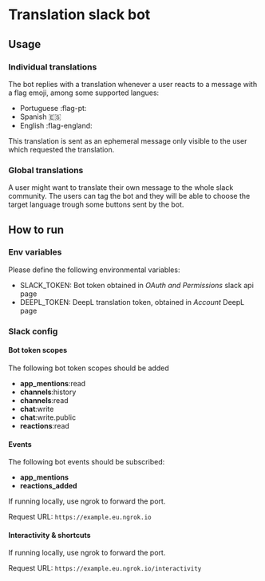 # Translation slack bot

## Usage

### Individual translations

The bot replies with a translation whenever a user reacts to a message with a flag emoji, among some supported langues:

- Portuguese :flag-pt:
- Spanish :es:
- English :flag-england:

This translation is sent as an ephemeral message only visible to the user which requested the translation.

### Global translations

A user might want to translate their own message to the whole slack community. The users can tag the bot and they will be able to choose the target language trough some buttons sent by the bot.


## How to run

### Env variables

Please define the following environmental variables:

- SLACK_TOKEN: Bot token obtained in *OAuth and Permissions* slack api page 
- DEEPL_TOKEN: DeepL translation token, obtained in *Account* DeepL page

### Slack config

#### Bot token scopes

The following bot token scopes should be added

- **app_mentions**:read
- **channels**:history
- **channels**:read
- **chat**:write
- **chat**:write.public
- **reactions**:read

#### Events

The following bot events should be subscribed:
- **app_mentions**
- **reactions_added**

If running locally, use ngrok to forward the port.

Request URL: `https://example.eu.ngrok.io`

#### Interactivity & shortcuts

If running locally, use ngrok to forward the port.

Request URL: `https://example.eu.ngrok.io/interactivity`
